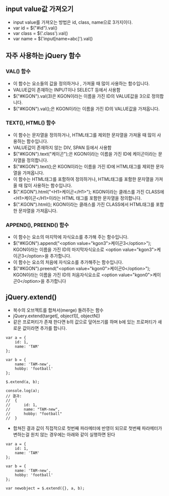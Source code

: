 ## input value값 가져오기
- input value를 가져오는 방법은 id, class, name으로 3가지이다.
- var id = $("#id").val()
- var class = $('.class').val()
- var name = $('input[name=abc]').val()

## 자주 사용하는 jQuery 함수
### VAL() 함수
- 이 함수는 요소들의 값을 정의하거나 , 가져올 때 많이 사용하는 함수입니다. 
- VALUE값이 존재하는 INPUT이나 SELECT 등에서 사용함
- $("#KGON").val(3)은 KGON이라는 이름을 가진 ID의 VALUE값을 3으로 정의합니다. 
- $("#KGON").val();은 KGON이라는 이름을 가진 ID의 VALUE값을 가져옵니다.

### TEXT(), HTML() 함수
- 이 함수는 문자열을 정의하거나, HTML태그를 제외한 문자열을 가져올 때 많이 사용하는 함수입니다. 
- VALUE값이 존재하지 않는 DIV, SPAN 등에서 사용함
- $("#KGON").text("케이곤");은 KGON이라는 이름을 가진 ID에 케이곤이라는 문자열을 정의합니다. 
- $("#KGON").text();은 KGON이라는 이름을 가진 ID에 HTML태그를 제외한 문자열을 가져옵니다. 
- 이 함수는 HTML태그를 포함하여 정의하거나, HTML태그를 포함한 문자열을 가져올 때 많이 사용하는 함수입니다.
- $(".KGON").html("\<H1>케이곤\</H1>"); KGON이라는 클래스를 가진 CLASS에 \<H1>케이곤\</H1>이라는 HTML 태그를 포함한 문자열을 정의합니다. 
- $(".KGON").html(); KGON이라는 클래스를 가진 CLASS에서 HTML태그를 포함한 문자열을 가져옵니다.

### APPEND(), PREEND() 함수
- 이 함수는 요소의 마지막에 자식요소를 추가해 주는 함수입니다.
- $("#KGON").append("\<option value="kgon3">케이곤3\</option>"); KGON이라는 이름을 가진 ID의 마지막자식요소로 \<option value="kgon3">케이곤3\</option>을 추가합니다. 
- 이 함수는 요소의 처음에 자식요소를 추가해주는 함수입니다.
- $("#KGON").preend("\<option value="kgon0">케이곤0\</option>"); KGON이라는 이름을 가진 ID의 처음자식요소로 \<option value="kgon0">케이곤0\</option>을 추가합니다

## jQuery.extend()
- 복수의 오브젝트를 합쳐서(merge) 돌려주는 함수
- jQuery.extend(target[, object1][, objectN])
- 같은 프로퍼티가 존재 한다면 b의 값으로 덮어쓰기를 하며 b에 있는 프로퍼티가 새로운 값이라면 추가를 합니다.
```
var a = {
    id: 1,
    name: 'TAM'
};
 
var b = {
    name: 'TAM-new',
    hobby: 'football'  
};
 
$.extend(a, b);
 
console.log(a);
// 결과:
//  {
//      id: 1,
//      name: "TAM-new",
//      hobby: "football"
//  }
```
- 합쳐진 결과 값이 직접적으로 첫번째 파라메터에 반영이 되므로 첫번째 파라메터가 변하는걸 원치 않는 경우에는 아래와 같이 실행하면 된다
```
var a = {
    id: 1,
    name: 'TAM'
};
 
var b = {
    name: 'TAM-new',
    hobby: 'football'  
};
 
var newobject = $.extend({}, a, b);
```











